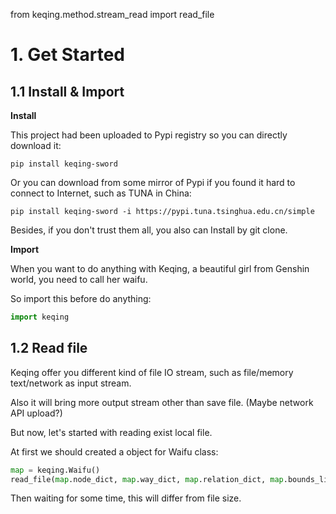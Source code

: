 from keqing.method.stream_read import read_file

# 1. Get Started

## 1.1 Install & Import

**Install**

This project had been uploaded to Pypi registry so you can directly download it:

```shell
pip install keqing-sword
```

Or you can download from some mirror of Pypi if you found it hard to connect to Internet, such as TUNA in China:

```shell
pip install keqing-sword -i https://pypi.tuna.tsinghua.edu.cn/simple
```

Besides, if you don't trust them all, you also can Install by git clone.

**Import**

When you want to do anything with Keqing, a beautiful girl from Genshin world, you need to call her waifu.

So import this before do anything:

```python
import keqing
```

## 1.2 Read file

Keqing offer you different kind of file IO stream, such as file/memory text/network as input stream.

Also it will bring more output stream other than save file. (Maybe network API upload?)

But now, let's started with reading exist local file.

At first we should created a object for Waifu class:

```python
map = keqing.Waifu()
read_file(map.node_dict, map.way_dict, map.relation_dict, map.bounds_list, "YOUR_OSM_FILE")
```

Then waiting for some time, this will differ from file size.